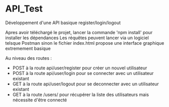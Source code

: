 # API_Test
Développement d'une API basique register/login/logout

Apres avoir téléchargé le projet, lancer la commande 'npm install' pour installer les dépendances
Les réquêtes peuvent lancer via un logiciel telsque Postman sinon le fichier index.html propose une interface graphique extremement basique

Au niveau des routes :
  * POST à la route api/user/register pour créer un nouvel utilisateur
  * POST à la route api/user/login pour se connecter avec un utilisateur existant
  * GET à la route api/user/logout pour se deconnecter avec un utilisateur existant
  * GET à la route /users/ pour récupérer la liste des utilisateurs mais nécessite d'être connecté
